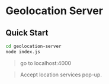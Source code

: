 # Geolocation Server

## Quick Start

```bash
cd geolocation-server
node index.js
```

> go to localhost:4000

>Accept location services pop-up.
